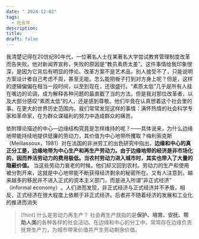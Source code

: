 ```yaml
---
date: " 2024-12-02"
tags:
  - 社会学
description: 
title: 
draft: false
---
```

我清楚记得在20世纪80年代，一位著名人士在某著名大学尝试教育管理制度改革而告失败。他对新闻界宣称，失败的原因是“教员素质太差”​。这件事情给我印象很深，是因为它背后有明显的悖论。改革方案不是艺术品，别人接受不了，只能说明方案设计者自己考虑不周，甚至无能。怎么能把板子打到对方身上呢？但是，这样的逻辑偏偏在相当一段时间，以至到现在，还很盛行。​“素质太低”几乎是所有人挂在嘴边的论调，成为解释各种问题的最直截了当的方法。但是我对那位改革者，以及大部分感叹“素质太低”的人，还是感到尊敬。他们毕竟在认真想着这个社会里的事。在更大的世界历史范围内，我们常常发现这样的事情：满怀热情的社会科学专家和革命家，在为群众谋福利的努力中造成群众的痛苦。



依附理论描述的中心—边缘结构究竟是怎样维持的呢？——具体说来，为什么边缘地带能持续地提供低廉的劳动力，其价值为中心地带所攫取？梅利索克斯（Meillassoux，1981）对在法国的非洲劳工的出色研究中指出，**边缘和中心的真正分工是，边缘地带为中心生产和再生产劳动力。由于边缘地带的经济是非市场化的，因而养活劳动力的费用极低。当农村劳动力进入城市时，其实也带入了大量的隐蔽价值。** 当这些劳动力衰老的时候，他们却又回到农村。劳动力的生产和使用被分割开来，这就是中心地带能不断获得经济剩余的秘密所在。又有人注意到，越来越多的移民并不进入正式的资本主义部门，而是进入所谓“非正式经济”​（informal economy）​。人们进而发现，非正式经济与正式经济并不矛盾，相反，正式经济在很大程度上依赖于非正式经济。后者并不随着经济的发展和工业化的推进而消失


> [!hint] 什么是劳动力再生产？
> 社会再生产就指的是**保护、培育、安抚、帮助人类**的各种各样的社会活动。在边缘和中心的分工中，常常存在边缘负责抚育生产力，为城市带来价值并产生劳动剩余价值。